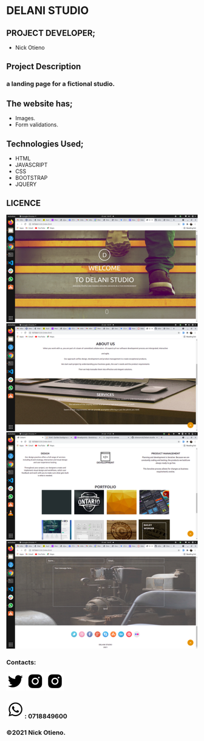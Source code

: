 # DELANI STUDIO
## PROJECT DEVELOPER;
* Nick Otieno

## Project Description
### a landing page for a fictional studio.

## The website has;
* Images.
* Form validations.
## Technologies Used;
* HTML
* JAVASCRIPT
* CSS
* BOOTSTRAP
* JQUERY


## LICENCE
<img src="assets/README-pics/number1.png" alt="intro page">
<img src="assets/README-pics/number2.png" alt="about us and services">
<img src="assets/README-pics/number3.png" alt="what we do and portfolio">
<img src="assets/README-pics/number4.png" alt="contact us and handles section">


### Contacts: 
<a href="https://twitter.com/the_nickotee"  target="_blank"> <img src="assets/README-pics/bxl-twitter.svg"></a>
    <a href="https://web.facebook.com/nick.ke.7334" target="_blank"> <img src="assets/README-pics/bxl-instagram-alt.svg"></a>
        <a href="https://www.instagram.com/the_nickotee/" target="_blank"><img src="assets/README-pics/bxl-instagram-alt.svg"></a>


###   <a href="https://www.instagram.com/the_nickotee/" target="_blank"><img src="assets/README-pics/bxl-whatsapp.svg"></a>: 0718849600

### &copy;2021 Nick Otieno.
